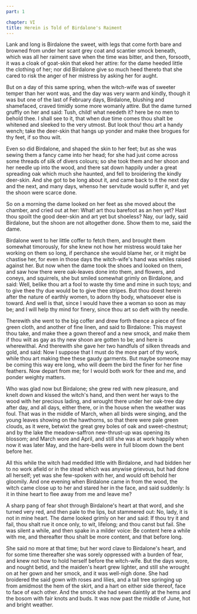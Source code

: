 ```yaml
---
part: 1

chapter: VI
title: Herein is Told of Birdalone's Raiment
---
```


Lank and long is Birdalone the sweet, with legs that come forth bare and browned from under her scant grey coat and scantier smock beneath, which was all her raiment save when the time was bitter, and then, forsooth, it was a cloak of goat-skin that eked her attire: for the dame heeded little the clothing of her; nor did Birdalone give so much heed thereto that she cared to risk the anger of her mistress by asking her for aught.

But on a day of this same spring, when the witch-wife was of sweeter temper than her wont was, and the day was very warm and kindly, though it was but one of the last of February days, Birdalone, blushing and shamefaced, craved timidly some more womanly attire. But the dame turned gruffly on her and said: Tush, child! what needeth it? here be no men to behold thee. I shall see to it, that when due time comes thou shalt be whitened and sleeked to the very utmost. But look thou! thou art a handy wench; take the deer-skin that hangs up yonder and make thee brogues for thy feet, if so thou wilt.

Even so did Birdalone, and shaped the skin to her feet; but as she was sewing them a fancy came into her head; for she had just come across some threads of silk of divers colours; so she took them and her shoon and her needle up into the wood, and there sat down happily under a great spreading oak which much she haunted, and fell to broidering the kindly deer-skin. And she got to be long about it, and came back to it the next day and the next, and many days, whenso her servitude would suffer it, and yet the shoon were scarce done.

So on a morning the dame looked on her feet as she moved about the chamber, and cried out at her: What! art thou barefoot as an hen yet? Hast thou spoilt the good deer-skin and art yet but shoeless? Nay, our lady, said Birdalone, but the shoon are not altogether done. Show them to me, said the dame.

Birdalone went to her little coffer to fetch them, and brought them somewhat timorously, for she knew not how her mistress would take her working on them so long, if perchance she would blame her, or it might be chastise her, for even in those days the witch-wife's hand was whiles raised against her. But now when the dame took the shoes and looked on them, and saw how there were oak-leaves done into them, and flowers, and coneys, and squirrels, she but smiled somewhat grimly on Birdalone, and said: Well, belike thou art a fool to waste thy time and mine in such toys; and to give thee thy due would be to give thee stripes. But thou doest herein after the nature of earthly women, to adorn thy body, whatsoever else is toward. And well is that, since I would have thee a woman so soon as may be; and I will help thy mind for finery, since thou art so deft with thy needle.

Therewith she went to the big coffer and drew forth thence a piece of fine green cloth, and another of fine linen, and said to Birdalone: This mayest thou take, and make thee a gown thereof and a new smock, and make them if thou wilt as gay as thy new shoon are gotten to be; and here is wherewithal. And therewith she gave her two handfuls of silken threads and gold, and said: Now I suppose that I must do the more part of thy work, while thou art making thee these gaudy garments. But maybe someone may be coming this way ere long, who will deem the bird the finer for her fine feathers. Now depart from me; for I would both work for thee and me, and ponder weighty matters.

Who was glad now but Birdalone; she grew red with new pleasure, and knelt down and kissed the witch's hand, and then went her ways to the wood with her precious lading, and wrought there under her oak-tree day after day, and all days, either there, or in the house when the weather was foul. That was in the middle of March, when all birds were singing, and the young leaves showing on the hawthorns, so that there were pale green clouds, as it were, betwixt the great grey boles of oak and sweet-chestnut; and by the lake the meadow-saffron new-thrust-up was opening its blossom; and March wore and April, and still she was at work happily when now it was later May, and the hare-bells were in full bloom down the bent before her.

All this while the witch had meddled little with Birdalone, and had bidden her to no work afield or in the stead which was anywise grievous, but had done all herself; yet was she few-spoken with her, and would oft behold her gloomily. And one evening when Birdalone came in from the wood, the witch came close up to her and stared her in the face, and said suddenly: Is it in thine heart to flee away from me and leave me?

A sharp pang of fear shot through Birdalone's heart at that word, and she turned very red, and then pale to the lips, but stammered out: No, lady, it is not in mine heart. The dame looked grimly on her and said: If thou try it and fail, thou shalt rue it once only, to wit, lifelong; and thou canst but fail. She was silent a while, and then spake in a milder voice: Be content here a while with me, and thereafter thou shalt be more content, and that before long.

She said no more at that time; but her word clave to Birdalone's heart, and for some time thereafter she was sorely oppressed with a burden of fear, and knew not how to hold herself before the witch-wife. But the days wore, and nought betid, and the maiden's heart grew lighter, and still she wrought on at her gown and her smock, and it was well-nigh done. She had broidered the said gown with roses and lilies, and a tall tree springing up from amidmost the hem of the skirt, and a hart on either side thereof, face to face of each other. And the smock she had sewn daintily at the hems and the bosom with fair knots and buds. It was now past the middle of June, hot and bright weather.
